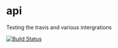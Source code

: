 # api

Testing the travis and various intergrations

[![Build Status](https://travis-ci.com/actlikewill/api.svg?branch=master)](https://travis-ci.com/actlikewill/api)
